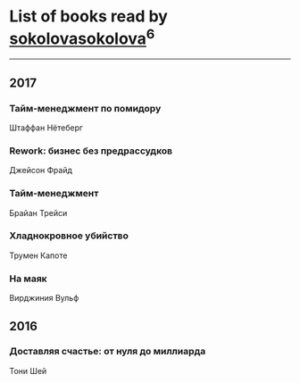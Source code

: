 # List of books read by [sokolovasokolova](https://www.facebook.com/app_scoped_user_id/1477128102351730/)<sup>6</sup>
---

## 2017

### Тайм-менеджмент по помидору
Штаффан Нётеберг


### Rework: бизнес без предрассудков
Джейсон Фрайд


### Тайм-менеджмент
Брайан Трейси


### Хладнокровное убийство
Трумен Капоте


### На маяк
Вирджиния Вульф



## 2016

### Доставляя счастье: от нуля до миллиарда
Тони Шей



